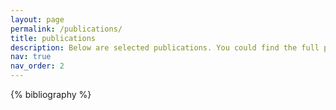 ```yaml
---
layout: page
permalink: /publications/
title: publications
description: Below are selected publications. You could find the full pulication list on my Google Scholar profile.
nav: true
nav_order: 2
---
```


<!-- _pages/publications.md -->

<!-- Bibsearch Feature -->

<!-- {% include bib_search.liquid %} -->

<div class="publications">

{% bibliography %}

</div>
